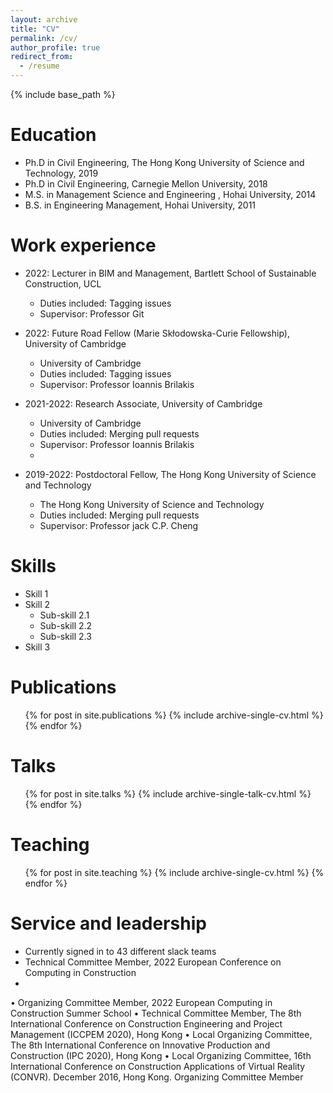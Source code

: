 ```yaml
---
layout: archive
title: "CV"
permalink: /cv/
author_profile: true
redirect_from:
  - /resume
---
```


{% include base_path %}

Education
======

* Ph.D in Civil Engineering, The Hong Kong University of Science and Technology, 2019 
* Ph.D in Civil Engineering, Carnegie Mellon University, 2018 
* M.S. in Management Science and Engineering , Hohai University, 2014
* B.S. in Engineering Management, Hohai University, 2011


Work experience
======
* 2022: Lecturer in BIM and Management, Bartlett School of Sustainable Construction, UCL 
  * Duties included: Tagging issues
  * Supervisor: Professor Git

* 2022: Future Road Fellow (Marie Skłodowska-Curie Fellowship), University of Cambridge
  * University of Cambridge
  * Duties included: Tagging issues
  * Supervisor: Professor Ioannis Brilakis

* 2021-2022: Research Associate, University of Cambridge
  * University of Cambridge
  * Duties included: Merging pull requests
  * Supervisor: Professor Ioannis Brilakis
  * 
* 2019-2022: Postdoctoral Fellow, The Hong Kong University of Science and Technology
  * The Hong Kong University of Science and Technology
  * Duties included: Merging pull requests
  * Supervisor: Professor jack C.P. Cheng

  
Skills
======
* Skill 1
* Skill 2
  * Sub-skill 2.1
  * Sub-skill 2.2
  * Sub-skill 2.3
* Skill 3

Publications
======
  <ul>{% for post in site.publications %}
    {% include archive-single-cv.html %}
  {% endfor %}</ul>
  
Talks
======
  <ul>{% for post in site.talks %}
    {% include archive-single-talk-cv.html %}
  {% endfor %}</ul>
  
Teaching
======
  <ul>{% for post in site.teaching %}
    {% include archive-single-cv.html %}
  {% endfor %}</ul>
  
Service and leadership
======
* Currently signed in to 43 different slack teams
* Technical Committee Member, 2022 European Conference on Computing in Construction 
* 
•	Organizing Committee Member,  2022 European Computing in Construction Summer School
•	Technical Committee Member, The 8th International Conference on Construction Engineering and Project Management (ICCPEM 2020), Hong Kong
•	Local Organizing Committee, The 8th International Conference on Innovative Production and Construction (IPC 2020), Hong Kong
•	Local Organizing Committee, 16th International Conference on Construction Applications of Virtual Reality (CONVR). December 2016, Hong Kong. Organizing Committee Member

